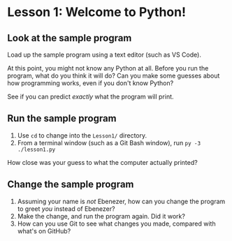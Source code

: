 # Lesson 1: Welcome to Python!

## Look at the sample program

Load up the sample program using a text editor (such as VS Code).

At this point, you might not know any Python at all.  Before you run the
program, what do you think it will do?  Can you make some guesses about how
programming works, even if you don't know Python?

See if you can predict *exactly* what the program will print.

## Run the sample program

1. Use `cd` to change into the `Lesson1/` directory.
1. From a terminal window (such as a Git Bash window), run `py -3 ./lesson1.py`

How close was your guess to what the computer actually printed?

## Change the sample program

1. Assuming your name is *not* Ebenezer, how can you change the program to
greet *you* instead of Ebenezer?
1. Make the change, and run the program again.  Did it work?
1. How can you use Git to see what changes you made, compared with what's
on GitHub?
